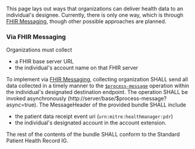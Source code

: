This page lays out ways that organizations can deliver health data to an individual's designee. Currently, there is only one way, which is through [FHIR Messaging](https://www.hl7.org/fhir/messaging.html), though other possible approaches are planned.

### Via FHIR Messaging

Organizations must collect
- a FHIR base server URL 
- the individual's account name on that FHIR server

To implement via [FHIR Messaging](https://www.hl7.org/fhir/messaging.html), collecting organization SHALL send all data collected in a timely manner to the [`$process-message`](https://www.hl7.org/fhir/messageheader-operation-process-message.html) operation within the individual's designated destination endpoint. The operation SHALL be invoked asynchronously (http://server/base/$process-message?async=true). The MessageHeader of the provided bundle SHALL include
- the patient data receipt event uri (`urn:mitre:healthmanager:pdr`)
- the individual's designated account in the account extension.

The rest of the contents of the bundle SHALL conform to the Standard Patient Health Record IG.
